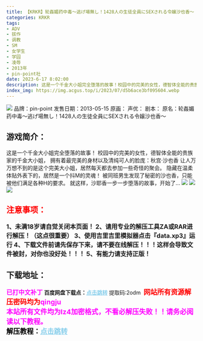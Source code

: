 ```yaml
---
title: 【KRKR】轮姦媚药中毒～逃げ場無し！1428人の生徒全員にSEXされる令嬢沙也香～
categories: KRKR
tags:
- ADV
- 拔作
- 调教
- SM
- 女学生
- 学园
- 凌辱
- 2013年
- pin-point社
date: 2023-6-17 8:02:00
description: 这是一个千金大小姐完全堕落的故事！校园中的完美的女性，德智体全能的贵族家的千金大小姐，拥有着最完美的身材以及清纯可人的脸庞：秋宫·沙也香让人万万想不到的是这个完美大小姐，居然每天都去参加一些奇怪的聚会。隐藏在温柔体贴外表下的，居然是一个抖M的灵魂！
index_img: https://img.acgus.top/i/2023/07/d5b6ace3bf095604.webp
---
```

![](https://img.acgus.top/i/2023/07/d5b6ace3bf095604.webp)
品牌：pin-point
发售日期：2013-05-15
原画：
声优：
剧本：
原名：轮姦媚药中毒～逃げ場無し！1428人の生徒全員にSEXされる令嬢沙也香～

## 游戏简介：
这是一个千金大小姐完全堕落的故事！
校园中的完美的女性，德智体全能的贵族家的千金大小姐，
拥有着最完美的身材以及清纯可人的脸庞：秋宫·沙也香
让人万万想不到的是这个完美大小姐，居然每天都去参加一些奇怪的聚会。
隐藏在温柔体贴外表下的，居然是一个抖M的灵魂！
被同班男生发现了秘密的沙也香，只能被他们满足各种H的要求。
就这样，沙耶香一步一步堕落的故事，开始了…
![](https://img.acgus.top/i/2023/07/198e07c2bc095615.webp)
![](https://img.acgus.top/i/2023/07/3110edebd2095615.webp)
![](https://img.acgus.top/i/2023/07/4bcf6711ee095615.webp)




## <font color=#FF0000 >注意事项：</font>
<font size=3><b>1、未满18岁请自觉关闭本页面！
2、请用专业的解压工具ZA或RAR进行解压！（这点很重要）
3、使用吉里吉里模拟器点击『data.xp3』运行
4、下载文件前请先保存下来，请不要在线解压！！！这样会导致文件被封，对你也没好处！！！
5、有能力请支持正版！</b></font>

## 下载地址：
<font color=#FF00FF size=3><b>已打中文补丁</b></font>
<b>百度网盘下载点：</b><a href="https://pan.baidu.com/s/1_-rDhiPIqSmizg0QQvWkNQ?pwd=2odm" style="color: #87CEEB;"><b>点击跳转</b></a> 提取码:2odm
<a style="padding: 0" href="https://post.qingju.org/AD/"><img style="max-width:100%" src="https://img.acgus.top/i/2024/07/478f689b8021d8d499ab43d21acf137a.gif" alt=""></a>
<b><font color=#FF0000 size=4>网站所有资源解压密码均为</b></font><b><font color=#FF00FF size=4>qingju</font><font color=#FF0000 ></font></b><br><b><font color=#FF00FF size=4>本站所有文件均为lz4加密格式，不看必解压失败！！请务必阅读以下教程。</b></font><br><b><font color=#000 size=4>解压教程：</b><a href="https://post.qingju.org/tutorial/000/" style="color: #87CEEB;"><b>点击跳转</b></a>
